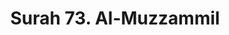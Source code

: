 ---
title       : "Surah 73. Al-Muzzammil"
DATE        : 7/25/2018 9:18:18 AM
draft       : false
TYPE        : "quran"
layout      : "surah"
BookCode    : "ARB"
SurahNumber : "73"
TotalAyah   : "20"
---